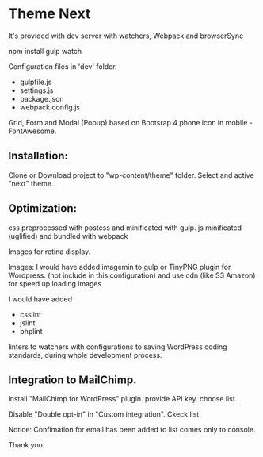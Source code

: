 Theme Next
=========

It's provided with dev server with watchers,
Webpack and browserSync

npm install
gulp watch

Configuration files in 'dev' folder.
- gulpfile.js
- settings.js
- package.json
- webpack.config.js


Grid, Form and Modal (Popup) based on Bootsrap 4
phone icon in mobile - FontAwesome.

Installation:
------------

Clone or Download project to "wp-content/theme" folder.
Select and active "next" theme. 

Optimization:
-------------
css preprocessed with postcss and minificated with gulp.
js minificated (uglified) and bundled with webpack

Images for retina display.

Images:
I would have added imagemin to gulp or TinyPNG plugin for  Wordpress. (not include in this configuration)
and use cdn (like S3 Amazon) for speed up loading images

I would have added 

- csslint 
- jslint 
- phplint
 
 linters to watchers with configurations to saving WordPress coding standards,
 during whole development process.

Integration to MailChimp.
-----------------------

install "MailChimp for WordPress" plugin.
provide API key.
choose list.

Disable "Double opt-in" in "Custom integration".
Ckeck list.

Notice: Confimation for email has been added to list comes only to console.


Thank you.




